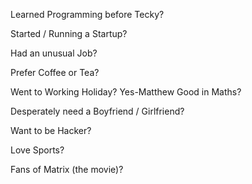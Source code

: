 Learned Programming before Tecky?

Started / Running a Startup?

Had an unusual Job?

Prefer Coffee or Tea?

Went to Working Holiday?
Yes-Matthew
Good in Maths?

Desperately need a Boyfriend / Girlfriend?

Want to be Hacker?

Love Sports?

Fans of Matrix (the movie)?